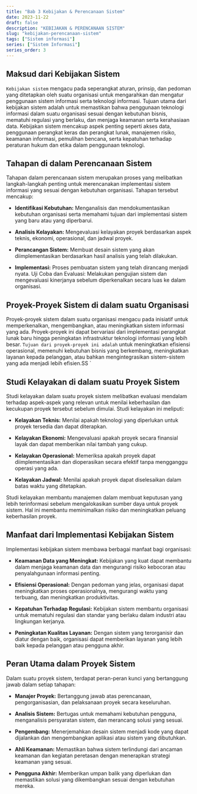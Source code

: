 ```yaml
---
title: "Bab 3 Kebijakan & Perencanaan Sistem"
date: 2023-11-22
draft: false
description: "KEBIJAKAN & PERENCANAAN SISTEM"
slug: "kebijakan-perencanaan-sistem"
tags: ["Sistem informasi"]
series: ["Sistem Informasi"]
series_order: 3
---
```


## Maksud dari Kebijakan Sistem

`Kebijakan sistem` mengacu pada seperangkat aturan, prinsip, dan pedoman yang ditetapkan oleh suatu organisasi untuk mengarahkan dan mengatur penggunaan sistem informasi serta teknologi informasi. Tujuan utama dari kebijakan sistem adalah untuk memastikan bahwa penggunaan teknologi informasi dalam suatu organisasi sesuai dengan kebutuhan bisnis, mematuhi regulasi yang berlaku, dan menjaga keamanan serta kerahasiaan data. Kebijakan sistem mencakup aspek penting seperti akses data, penggunaan perangkat keras dan perangkat lunak, manajemen risiko, keamanan informasi, pemulihan bencana, serta kepatuhan terhadap peraturan hukum dan etika dalam penggunaan teknologi.

## Tahapan di dalam Perencanaan Sistem
Tahapan dalam perencanaan sistem merupakan proses yang melibatkan langkah-langkah penting untuk merencanakan implementasi sistem informasi yang sesuai dengan kebutuhan organisasi. Tahapan tersebut mencakup:

+ **Identifikasi Kebutuhan:** Menganalisis dan mendokumentasikan kebutuhan organisasi serta memahami tujuan dari implementasi sistem yang baru atau yang diperbarui.

+ **Analisis Kelayakan:** Mengevaluasi kelayakan proyek berdasarkan aspek teknis, ekonomi, operasional, dan jadwal proyek.

+ **Perancangan Sistem:** Membuat desain sistem yang akan diimplementasikan berdasarkan hasil analisis yang telah dilakukan.

+ **Implementasi:** Proses pembuatan sistem yang telah dirancang menjadi nyata.
Uji Coba dan Evaluasi: Melakukan pengujian sistem dan mengevaluasi kinerjanya sebelum diperkenalkan secara luas ke dalam organisasi.

## Proyek-Proyek Sistem di dalam suatu Organisasi
Proyek-proyek sistem dalam suatu organisasi mengacu pada inisiatif untuk memperkenalkan, mengembangkan, atau meningkatkan sistem informasi yang ada. Proyek-proyek ini dapat bervariasi dari implementasi perangkat lunak baru hingga peningkatan infrastruktur teknologi informasi yang lebih besar. `Tujuan dari proyek-proyek ini adalah` untuk meningkatkan efisiensi operasional, memenuhi kebutuhan bisnis yang berkembang, meningkatkan layanan kepada pelanggan, atau bahkan mengintegrasikan sistem-sistem yang ada menjadi lebih efisien.SS
`
## Studi Kelayakan di dalam suatu Proyek Sistem
Studi kelayakan dalam suatu proyek sistem melibatkan evaluasi mendalam terhadap aspek-aspek yang relevan untuk menilai keberhasilan dan kecukupan proyek tersebut sebelum dimulai. Studi kelayakan ini meliputi:

+ **Kelayakan Teknis:** Menilai apakah teknologi yang diperlukan untuk proyek tersedia dan dapat diterapkan.

+ **Kelayakan Ekonomi:** Mengevaluasi apakah proyek secara finansial layak dan dapat memberikan nilai tambah yang cukup.

+ **Kelayakan Operasional:** Memeriksa apakah proyek dapat diimplementasikan dan dioperasikan secara efektif tanpa mengganggu operasi yang ada.

+ **Kelayakan Jadwal:** Menilai apakah proyek dapat diselesaikan dalam batas waktu yang ditetapkan.

Studi kelayakan membantu manajemen dalam membuat keputusan yang lebih terinformasi sebelum mengalokasikan sumber daya untuk proyek sistem. Hal ini membantu meminimalkan risiko dan meningkatkan peluang keberhasilan proyek.

## Manfaat dari Implementasi Kebijakan Sistem
Implementasi kebijakan sistem membawa berbagai manfaat bagi organisasi:

+ **Keamanan Data yang Meningkat:** Kebijakan yang kuat dapat membantu dalam menjaga keamanan data dan mengurangi risiko kebocoran atau penyalahgunaan informasi penting.

+ **Efisiensi Operasional:** Dengan pedoman yang jelas, organisasi dapat meningkatkan proses operasionalnya, mengurangi waktu yang terbuang, dan meningkatkan produktivitas.

+ **Kepatuhan Terhadap Regulasi:** Kebijakan sistem membantu organisasi untuk mematuhi regulasi dan standar yang berlaku dalam industri atau lingkungan kerjanya.

+ **Peningkatan Kualitas Layanan:** Dengan sistem yang terorganisir dan diatur dengan baik, organisasi dapat memberikan layanan yang lebih baik kepada pelanggan atau pengguna akhir.

## Peran Utama dalam Proyek Sistem
Dalam suatu proyek sistem, terdapat peran-peran kunci yang bertanggung jawab dalam setiap tahapan:

+ **Manajer Proyek:** Bertanggung jawab atas perencanaan, pengorganisasian, dan pelaksanaan proyek secara keseluruhan.

+ **Analisis Sistem:** Bertugas untuk memahami kebutuhan pengguna, menganalisis persyaratan sistem, dan merancang solusi yang sesuai.

+ **Pengembang:** Menerjemahkan desain sistem menjadi kode yang dapat dijalankan dan mengembangkan aplikasi atau sistem yang dibutuhkan.

+ **Ahli Keamanan:** Memastikan bahwa sistem terlindungi dari ancaman keamanan dan kegiatan peretasan dengan menerapkan strategi keamanan yang sesuai.

+ **Pengguna Akhir:** Memberikan umpan balik yang diperlukan dan memastikan solusi yang dikembangkan sesuai dengan kebutuhan mereka.